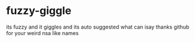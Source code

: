 # fuzzy-giggle
its fuzzy and it giggles and its auto suggested what can isay thanks github for your weird nsa like names
